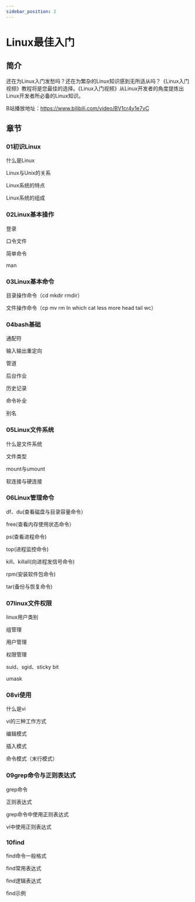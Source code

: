 ```yaml
---
sidebar_position: 2
---
```


# Linux最佳入门

## 简介

还在为Linux入门发愁吗？还在为繁杂的Linux知识感到无所适从吗？《Linux入门视频》教程将是您最佳的选择。《Linux入门视频》从Linux开发者的角度提炼出Linux开发者所必备的Linux知识。

B站播放地址：https://www.bilibili.com/video/BV1cr4y1e7vC

## 章节

### 01初识Linux
什么是Linux

Linux与Unix的关系

Linux系统的特点

Linux系统的组成

### 02Linux基本操作

登录

口令文件

简单命令

man

### 03Linux基本命令

目录操作命令（cd mkdir rmdir）

文件操作命令（cp mv rm ln which cat less more head tail wc）

### 04bash基础

通配符

输入输出重定向

管道

后台作业

历史记录

命令补全

别名

### 05Linux文件系统

什么是文件系统

文件类型

mount与umount

软连接与硬连接

### 06Linux管理命令

df、du(查看磁盘与目录容量命令）

free(查看内存使用状态命令）

ps(查看进程命令)

top(进程监控命令)

kill、killall(向进程发信号命令)

rpm(安装软件包命令)

tar(备份与恢复命令)

### 07linux文件权限

linux用户类别

组管理

用户管理

权限管理

suid、sgid、sticky bit

umask

### 08vi使用

什么是vi

vi的三种工作方式

编辑模式

插入模式

命令模式（末行模式）

### 09grep命令与正则表达式

grep命令

正则表达式

grep命令中使用正则表达式

vi中使用正则表达式

### 10find

find命令一般格式

find常用表达式

find逻辑表达式

find示例
